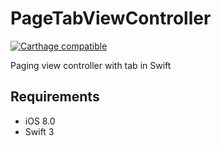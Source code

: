 PageTabViewController
===================================

[![Carthage compatible](https://img.shields.io/badge/Carthage-compatible-4BC51D.svg?style=flat)](https://github.com/hsylife/SwiftyPickerPopover)

Paging view controller with tab in Swift


## Requirements

- iOS 8.0
- Swift 3
